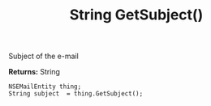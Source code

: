 ﻿---
uid: crmscript_ref_NSEMailEntity_GetSubject
title: String GetSubject()
intellisense: NSEMailEntity.GetSubject
keywords: NSEMailEntity, GetSubject
so.topic: reference
---

Subject of the e-mail

**Returns:** String


```crmscript
NSEMailEntity thing;
String subject  = thing.GetSubject();
```


